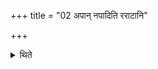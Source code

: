 +++
title = "02 अपान् नपादिति रराटानि"

+++

<details><summary>थिते</summary>

अपां नपादिति रराटानि प्रतिमार्ष्टि २
</details>

